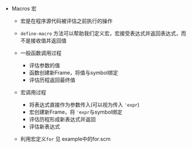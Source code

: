 - Macros 宏
	- 宏是在程序源代码被评估之前执行的操作
	- `define-macro` 方法可以帮助我们定义宏，宏接受表达式并返回表达式，而不是接收值并返回值

	- 一般函数调用过程
		- 评估参数的值
		- 函数创建新Frame，将值与symbol绑定
		- 评估历程返回最终值
	- 宏调用过程
		- 将表达式直接作为参数传入(可以视为传入 `'expr`)
		- 宏创建新Frame，将 `'expr`与symbol绑定
		- 评估历程形成新表达式并返回
		- 评估新表达式

	- 利用宏定义`for` 见 example中的for.scm